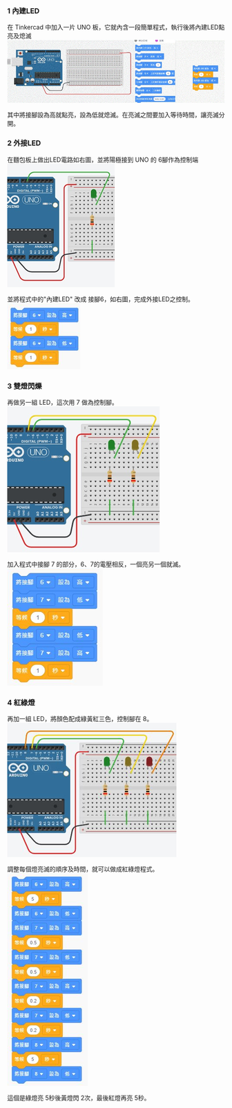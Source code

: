 ### 1 內建LED
在 Tinkercad 中加入一片 UNO 板，它就內含一段簡單程式，執行後將內建LED點亮及熄滅
![1.jpg](01.jpg)

其中將接腳設為高就點亮，設為低就熄滅。在亮滅之間要加入等待時間，讓亮滅分開。

### 2 外接LED
在麵包板上做出LED電路如右圖，並將陽極接到 UNO 的 6腳作為控制端
![2.jpg](02.jpg)

並將程式中的"內建LED" 改成 接腳6，如右圖，完成外接LED之控制。
![3.jpg](03.jpg)

### 3 雙燈閃爍
再做另一組 LED，這次用 7 做為控制腳。
![4.jpg](04.jpg)

加入程式中接腳 7 的部分，6、7的電壓相反，一個亮另一個就滅。
![5.jpg](05.jpg)

### 4 紅綠燈
再加一組 LED，將顏色配成綠黃紅三色，控制腳在 8。
![6.jpg](06.jpg)

調整每個燈亮滅的順序及時間，就可以做成紅綠燈程式。
![7.jpg](07.jpg)

這個是綠燈亮 5秒後黃燈閃 2次，最後紅燈再亮 5秒。
